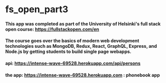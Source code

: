 # fs_open_part3

#### This app was completed as part of the University of Helsinki's full stack open course: https://fullstackopen.com/en

#### The course goes over the basics of modern web development technologies such as MongoDB, Redux, React, GraphQL, Express, and Node.js by getting students to build single page webapps.

#### api: https://intense-wave-69528.herokuapp.com/api/persons
#### the app: https://intense-wave-69528.herokuapp.com : phonebook app
